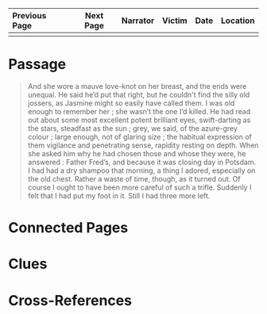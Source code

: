 | Previous Page | Next Page | Narrator | Victim | Date | Location |
|:--------------|:---------:|---------:|-------:|-----:|---------:|
|               |           |          |        |      |          |

# Passage
>And she wore a mauve love-knot on her breast, and the ends were unequal. He said he’d put that right, but he couldn't find the silly old jossers, as Jasmine might so easily have called them. I was old enough to remember her ; she wasn’t the one I’d killed. He had read out about some most excellent potent brilliant eyes, swift-darting as the stars, steadfast as the sun ; grey, we said, of the azure-grey colour ; large enough, not of glaring size ; the habitual expression of them vigilance and penetrating sense, rapidity resting on depth. When she asked him why he had chosen those and whose they were, he answered : Father Fred’s, and because it was closing day in Potsdam. I had had a dry shampoo that morning, a thing I adored, especially on the old chest. Rather a waste of time, though, as it turned out. Of course I ought to have been more careful of such a trifle. Suddenly I felt that I had put my foot in it. Still I had three more left.
# Connected Pages
# Clues
# Cross-References
